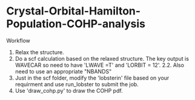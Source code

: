 # Crystal-Orbital-Hamilton-Population-COHP-analysis
Workflow
1. Relax the structure.
2. Do a scf calculation based on the relaxed structure. The key output is WAVECAR so need to have 'LWAVE =T' and 'LORBIT = 12'.
   2.2. Also need to use an appropriate "NBANDS"
3. Just in the scf folder, modify the 'lobsterin' file based on your requirment and use run_lobster to submit the job.
4. Use 'draw_cohp.py' to draw the COHP pdf.
